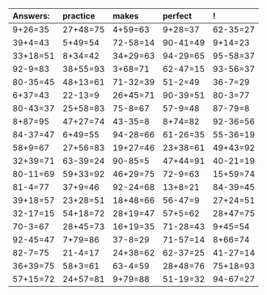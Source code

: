 | Answers: | practice | makes | perfect | ! |
| :--- | :--- | :--- | :--- | :--- |
| 9+26=35 | 27+48=75 | 4+59=63 | 9+28=37 | 62-35=27 | 
| 39+4=43 | 5+49=54 | 72-58=14 | 90-41=49 | 9+14=23 | 
| 33+18=51 | 8+34=42 | 34+29=63 | 94-29=65 | 95-58=37 | 
| 92-9=83 | 38+55=93 | 3+68=71 | 62-47=15 | 93-56=37 | 
| 80-35=45 | 48+13=61 | 71-32=39 | 51-2=49 | 36-7=29 | 
| 6+37=43 | 22-13=9 | 26+45=71 | 90-39=51 | 80-3=77 | 
| 80-43=37 | 25+58=83 | 75-8=67 | 57-9=48 | 87-79=8 | 
| 8+87=95 | 47+27=74 | 43-35=8 | 8+74=82 | 92-36=56 | 
| 84-37=47 | 6+49=55 | 94-28=66 | 61-26=35 | 55-36=19 | 
| 58+9=67 | 27+56=83 | 19+27=46 | 23+38=61 | 49+43=92 | 
| 32+39=71 | 63-39=24 | 90-85=5 | 47+44=91 | 40-21=19 | 
| 80-11=69 | 59+33=92 | 46+29=75 | 72-9=63 | 15+59=74 | 
| 81-4=77 | 37+9=46 | 92-24=68 | 13+8=21 | 84-39=45 | 
| 39+18=57 | 23+28=51 | 18+48=66 | 56-47=9 | 27+24=51 | 
| 32-17=15 | 54+18=72 | 28+19=47 | 57+5=62 | 28+47=75 | 
| 70-3=67 | 28+45=73 | 16+19=35 | 71-28=43 | 9+45=54 | 
| 92-45=47 | 7+79=86 | 37-8=29 | 71-57=14 | 8+66=74 | 
| 82-7=75 | 21-4=17 | 24+38=62 | 62-37=25 | 41-27=14 | 
| 36+39=75 | 58+3=61 | 63-4=59 | 28+48=76 | 75+18=93 | 
| 57+15=72 | 24+57=81 | 9+79=88 | 51-19=32 | 94-67=27 | 
